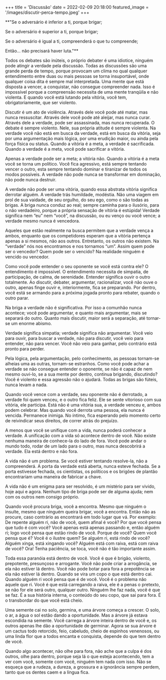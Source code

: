 +++
title = 'Discussão'
date = 2022-02-09 20:18:00
featured_image = '/images/discutir-perca-tempo.jpeg'
+++

**"Se o adversário é inferior a ti, porque brigar;

Se o adversário é superior a ti, porque brigar;

Se o adversário é igual a ti, compreenderá o que tu compreende;

Então… não precisará haver luta."**

Todos os debates são inúteis, o próprio debater é uma idiotice, ninguém pode atingir a verdade pela discussão. Todas as discussões são uma grande perda de tempo, porque provocam um clima no qual qualquer entendimento entre duas ou mais pessoas se torna insuportável, onde qualquer coisa dita é sempre mal interpretada. Uma mente que está disposta a vencer, a conquistar, não consegue compreender nada. Isso é impossível porque a compreensão necessita de uma mente tranqüila e não violenta. E quando você está lutando pela vitória, você tem, obrigatoriamente, que ser violento.

Discutir é um ato de violência. Através dele você pode até matar, mas nunca ressuscitar. Através dele você pode até aleijar, mas nunca curar. Através dele a verdade, pode ser assassinada, mas nunca recuperada. O debate é sempre violento. Nele, sua própria atitude é sempre violenta. Na verdade você não está em busca da verdade, está em busca da vitória, seja por uma argumentação mais lógica, por uma erudição maior, ou ainda pela força física ou status. Quando a vitória é a meta, a verdade é sacrificada. Quando a verdade é a meta, você pode sacrificar a vitória.

Apenas a verdade pode ser a meta; a vitória não. Quando a vitória é a meta você se torna um político. Você fica agressivo, está sempre tentando vencer o outro, esta sempre tentando dominar e tiranizar de todos os modos possíveis. A verdade não pode nunca se transformar em dominação, não pode nunca destruir.

A verdade não pode ser uma vitória, quando essa abstrata vitória significa derrotar alguém. A verdade trás humildade, modéstia. Não uma viagem em prol de sua vaidade, de seu orgulho, do seu ego, como o são todas as brigas. A briga nunca conduz ao real; sempre caminha para o ilusório, para o não verdadeiro, porque a própria sensação de vitória é estúpida! Verdade significa nem “eu” nem “você”, na discussão, ou eu venço ou você vence; a verdade mesmo nunca é vencedora.

Aqueles que estão realmente na busca permitem que a verdade vença a ambos, enquanto que os competidores esperam que a vitória pertença apenas a si mesmos, não aos outros. Entretanto, os outros não existem. Na “verdade” nós nos encontramos e nos tornamos “um”. Assim quem pode ser o vencedor? Quem pode ser o vencido? Na realidade ninguém é vencido ou vencedor.

Como você pode entender o seu oponente se você está contra ele? O entendimento é impossível. O entendimento necessita de simpatia, de participação, de calma, de serenidade. Entender significa ouvir o outro totalmente. Ao discutir, debater, argumentar, racionalizar, você não ouve o outro, apenas finge ouvir e, interiormente, fica se preparando. Por dentro, você está se armando para a próxima jogada pronto para rebater, quando o outro parar.

Na briga a verdade não é significativa. Por isso a comunhão nunca acontece; você pode argumentar, e quanto mais argumentar, mais se separará do outro. Quanto mais discutir, maior será a separação, até tornar-se um enorme abismo.

Verdade significa simpatia; verdade significa não argumentar. Você veio para ouvir, para buscar a verdade, não para discutir, você veio para entender, não para vencer. Você não veio para ganhar, pelo contrário está pronto para perder.

Pela lógica, pela argumentação, pelo conhecimento, as pessoas tornam-se alheias uma as outras, tornam-se estranhos. Como você pode achar a verdade se não consegue entender o oponente, se não é capaz de nem mesmo ouvi-lo, se a sua mente por dentro, continua brigando, discutindo? Você é violento e essa agressão não o ajudará. Todas as brigas são fúteis, nunca levam a nada.

Quando você vence com a verdade, seu oponente não é derrotado, a verdade foi quem venceu, e o outro fica feliz. Ele se sente vitorioso com sua vitória, ele participa. Está não é uma vitória sua, a verdade venceu e, ambos podem celebrar. Mas quando você derrota uma pessoa, ela nunca é vencida. Permanece inimiga. No íntimo, fica esperando pelo momento certo de reivindicar seus direitos, de correr atrás do prejuízo.

A menos que você se unifique com a vida, nunca poderá conhecer a verdade. A unificação com a vida só acontece dentro de você. Não existe nenhuma maneira de conhece-la do lado de fora. Você pode andar o mundo todo, rodar de um lado para o outro, mas nunca descobrirá a verdade. Ela está dentro e não fora.

A vida não é um problema. Se você estiver tentando resolve-la, não a compreenderá. A porta da verdade está aberta, nunca esteve fechada. Se a porta estivesse fechada, os cientistas, os políticos e os brigões de plantão encontrariam uma maneira de fabricar a chave.

A vida não é um enigma para ser resolvido, é um mistério para ser vivido, hoje aqui e agora. Nenhum tipo de briga pode ser de alguma ajuda; nem com os outros nem consigo próprio.

Quando você procura briga, você a encontra. Mesmo que ninguém o insulte, mesmo que ninguém queira brigar, você a encontra. Então não as procure, caso contrário as encontrará em todo lugar que vá. Por exemplo: De repente alguém ri, não de você, quem afinal é você? Por que você pensa que tudo é com você? Você apenas está apenas passando e, então alguém ri; logo você pensa que estão rindo de você. Porque de você? Quem você pensa que é? Você é o ilustre quem? Se alguém ri, está rindo de você? Alguém xinga, está xingando você? Alguém está com raiva, está com raiva de você? Ora! Tenha paciência, se toca, você não é tão importante assim.

Toda essa paranóia está dentro de você. Você é que é brigão, violento, prepotente, presunçoso e arrogante. Você não pode criar a arrogância, se ela não estiver lá dentro. Você não pode botar para fora a prepotência se ela não estiver lá dentro. Quando se vira um copo o que está dentro cai. Quando alguém ri você pensa que é de você. Você é o problema não aquele que ri. Você é que está carregando a raiva, ele é a penas o pretexto, se não for ele será outro, qualquer outro. Ninguém lhe faz nada, você é que se faz. É a sua história interna, o conteúdo do seu copo, que sai para fora. É o transbordar do que você está cheio.

Uma semente cai no solo, germina, e uma árvore começa a crescer. O solo, o ar, a água o sol estão dando a oportunidade. Mas a árvore já estava escondida na semente. Você carrega a árvore inteira dentro de você e, os outros apenas lhe dão a oportunidade de germinar. Agora se sua árvore é um cactus todo retorcido, feio, cabeludo, cheio de espinhos venenosos, ou uma linda flor que a todos encanta e conquista, depende do que tem dentro de você.

Quando algo acontecer, não olhe para fora, não ache que a culpa é dos outros, olhe para dentro, porque seja lá o que esteja acontecendo, tem a ver com você, somente com você, ninguém tem nada com isso. Não se esqueça que a rudeza, a dureza, a grossura e a ignorância sempre perdem, tanto que os dentes caem e a língua fica.
